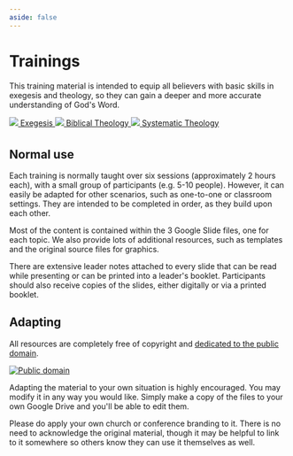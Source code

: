 ```yaml
---
aside: false
---
```



<script lang='ts' setup>
import {files_url} from './_comp/settings.ts'
</script>


<style lang='sass' scoped>

.trainings
    a
        display: flex
        align-items: center
        font-size: 24px
        padding: 12px 24px

        &:nth-child(2)
            color: #753775
        &:nth-child(3)
            color: #009aa2

        img
            margin-right: 24px
            width: 64px
            height: 64px

</style>


# Trainings

This training material is intended to equip all believers with basic skills in exegesis and theology, so they can gain a deeper and more accurate understanding of God's Word.

<div class='trainings'>
    <a href='https://docs.google.com/presentation/d/1L2pT8TCJOGwZXutwUBj9uAJUwEZpZCfqIO0cqE--5mA' target='exegesis'>
        <img src='/_assets/icon_exegesis.png' />
        Exegesis
    </a>
    <a href='https://docs.google.com/presentation/d/1D-TewvpDSX9A0prNk8cM3mshwhRROE8lAWURS_Lhu0A' target='biblical'>
        <img src='/_assets/icon_biblical.png' />
        Biblical Theology
    </a>
    <a href='https://docs.google.com/presentation/d/14Lq29jm-cebQZn6l8SPXXGS4T8CbcsI1mckerYah_i0' target='systematic'>
        <img src='/_assets/icon_systematic.png' />
        Systematic Theology
    </a>
</div>

<div style='text-align:center;margin-top: 36px;'>
    <VPButton text="View all files" size='big' :href="files_url" />
</div>


## Normal use

Each training is normally taught over six sessions (approximately 2 hours each), with a small group of participants (e.g. 5-10 people). However, it can easily be adapted for other scenarios, such as one-to-one or classroom settings. They are intended to be completed in order, as they build upon each other.

Most of the content is contained within the 3 Google Slide files, one for each topic. We also provide lots of additional resources, such as templates and the original source files for graphics.

There are extensive leader notes attached to every slide that can be read while presenting or can be printed into a leader's booklet. Participants should also receive copies of the slides, either digitally or via a printed booklet.


## Adapting

All resources are completely free of copyright and [dedicated to the public domain](https://copy.church/free).

[![Public domain](https://copy.church/badges/subtle/alt/free.svg)](https://copy.church/free)

Adapting the material to your own situation is highly encouraged. You may modify it in any way you would like. Simply make a copy of the files to your own Google Drive and you'll be able to edit them.

Please do apply your own church or conference branding to it. There is no need to acknowledge the original material, though it may be helpful to link to it somewhere so others know they can use it themselves as well.
